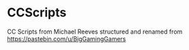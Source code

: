 # CCScripts
CC Scripts from Michael Reeves structured and renamed from https://pastebin.com/u/BigGamingGamers
